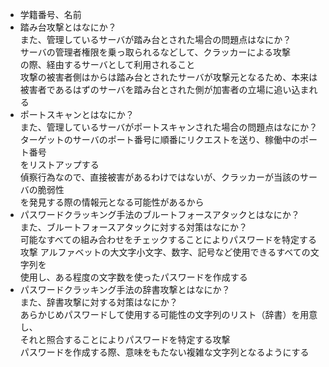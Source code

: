 * 学籍番号、名前
* 踏み台攻撃とはなにか？  
また、管理しているサーバが踏み台とされた場合の問題点はなにか？  
サーバの管理者権限を乗っ取られるなどして、クラッカーによる攻撃  
の際、経由するサーバとして利用されること  
攻撃の被害者側はからは踏み台とされたサーバが攻撃元となるため、本来は  
被害者であるはずのサーバを踏み台とされた側が加害者の立場に追い込まれる
* ポートスキャンとはなにか？  
また、管理しているサーバがポートスキャンされた場合の問題点はなにか？  
ターゲットのサーバのポート番号に順番にリクエストを送り、稼働中のポート番号  
をリストアップする  
偵察行為なので、直接被害があるわけではないが、クラッカーが当該のサーバの脆弱性  
を発見する際の情報元となる可能性があるから
* パスワードクラッキング手法のブルートフォースアタックとはなにか？  
また、ブルートフォースアタックに対する対策はなにか？   
可能なすべての組み合わせをチェックすることによりパスワードを特定する攻撃
アルファベットの大文字小文字、数字、記号など使用できるすべての文字列を  
使用し、ある程度の文字数を使ったパスワードを作成する
* パスワードクラッキング手法の辞書攻撃とはなにか？  
また、辞書攻撃に対する対策はなにか？  
あらかじめパスワードして使用する可能性の文字列のリスト（辞書）を用意し、  
それと照合することによりパスワードを特定する攻撃  
パスワードを作成する際、意味をもたない複雑な文字列となるようにする
